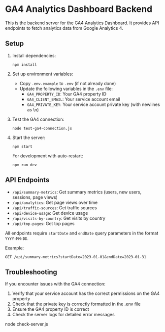 # GA4 Analytics Dashboard Backend

This is the backend server for the GA4 Analytics Dashboard. It provides API endpoints to fetch analytics data from Google Analytics 4.

## Setup

1. Install dependencies:
   ```
   npm install
   ```

2. Set up environment variables:
   - Copy `.env.example` to `.env` (if not already done)
   - Update the following variables in the `.env` file:
     - `GA4_PROPERTY_ID`: Your GA4 property ID
     - `GA4_CLIENT_EMAIL`: Your service account email
     - `GA4_PRIVATE_KEY`: Your service account private key (with newlines as \n)

3. Test the GA4 connection:
   ```
   node test-ga4-connection.js
   ```

4. Start the server:
   ```
   npm start
   ```
   
   For development with auto-restart:
   ```
   npm run dev
   ```

## API Endpoints

- `/api/summary-metrics`: Get summary metrics (users, new users, sessions, page views)
- `/api/analytics`: Get page views over time
- `/api/traffic-sources`: Get traffic sources
- `/api/device-usage`: Get device usage
- `/api/visits-by-country`: Get visits by country
- `/api/top-pages`: Get top pages

All endpoints require `startDate` and `endDate` query parameters in the format `YYYY-MM-DD`.

Example:
```
GET /api/summary-metrics?startDate=2023-01-01&endDate=2023-01-31
```

## Troubleshooting

If you encounter issues with the GA4 connection:

1. Verify that your service account has the correct permissions on the GA4 property
2. Check that the private key is correctly formatted in the .env file
3. Ensure the GA4 property ID is correct
4. Check the server logs for detailed error messages 

node check-server.js 